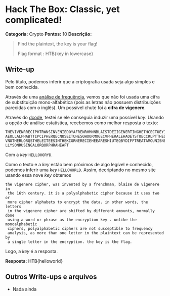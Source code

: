 # Hack The Box: Classic, yet complicated!
**Categoria:** Crypto
**Pontos:** 10
**Descrição:**

> Find the plaintext, the key is your flag!
>
> Flag format : HTB{key in lowercase}
>

## Write-up
Pelo título, podemos inferir que a criptografia usada seja algo simples e bem conhecida.

Através de uma [análise de frequência](https://ecee.colorado.edu/~mathys/ecen1200/hwcl11/cryptography/decryptSubst1.html), vemos que não foi usada uma cifra de substituição mono-alfabética (pois as letras não possuem distribuições parecidas com o inglês). Um possível chute foi a **cifra de vigenere**.

Através do [dcode](https://www.dcode.fr/vigenere-cipher), testei se ele conseguia induzir uma possível _key_. Usando a opção de análise estatística, recebemos como melhor resposta o texto:

```
THEVIVENRRECIPHTRWNSINVENIEDOYAFRENRHMNNBLAISTDEIIGENERTINGHETHCECTUEYITIS
AEOLLALPHABTTIPCIPHERQECNUSEITUHESGWOORMOGECVPHERALEHAOETSTOECCRLPTTHEDPTA
VNOTHERLORQSTHELEITEESINTHEKIGRNERECIEHEEARESHIUTEQBYDIFFTREATAMOUNISNBRMA
LLYSONRUSINGALORQORPHRAHEAFT
```  

Com a _key_ `HELLOHORYD`.

Como o texto e a _key_ estão bem próximos de algo legível e conhecido, podemos inferir uma _key_ `HELLOWORLD`. Assim, decriptando no mesmo site usando essa nove _key_ obtemos

```
the vigenere cipher, was invented by a frenchman, blaise de vigenere in
 the 16th century. it is a polyalphabetic cipher because it uses two or
 more cipher alphabets to encrypt the data. in other words, the letters
 in the vigenere cipher are shifted by different amounts, normally done
 using a word or phrase as the encryption key . unlike the monoalphabetic
 ciphers, polyalphabetic ciphers are not susceptible to frequency
 analysis, as more than one letter in the plaintext can be represented by
 a single letter in the encryption. the key is the flag.
```

Logo, a _key_ é a resposta.

**Resposta:** HTB{helloworld}

## Outros Write-ups e arquivos
* Nada ainda
